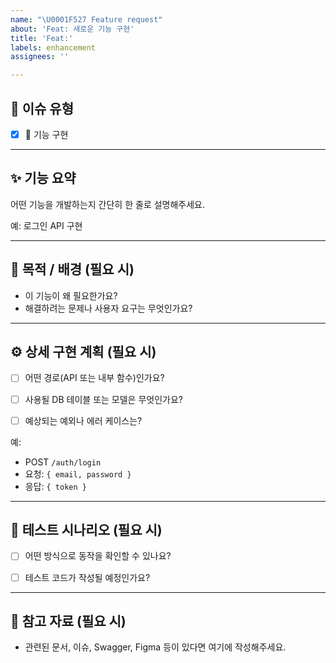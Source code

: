 ```yaml
---
name: "\U0001F527 Feature request"
about: 'Feat: 새로운 기능 구현'
title: 'Feat:'
labels: enhancement
assignees: ''

---
```


## 📌 이슈 유형

- [x] 🔧 기능 구현

---

## ✨ 기능 요약

어떤 기능을 개발하는지 간단히 한 줄로 설명해주세요.

예: 로그인 API 구현

---

## 🎯 목적 / 배경 (필요 시)

- 이 기능이 왜 필요한가요?
- 해결하려는 문제나 사용자 요구는 무엇인가요?

---

## ⚙️ 상세 구현 계획 (필요 시)

- [ ] 어떤 경로(API 또는 내부 함수)인가요?

- [ ] 사용될 DB 테이블 또는 모델은 무엇인가요?

- [ ] 예상되는 예외나 에러 케이스는?

예:
- POST `/auth/login`
- 요청: `{ email, password }`
- 응답: `{ token }`

---

## 🧪 테스트 시나리오 (필요 시)

- [ ] 어떤 방식으로 동작을 확인할 수 있나요?

- [ ] 테스트 코드가 작성될 예정인가요?

---

## 🔗 참고 자료 (필요 시)

- 관련된 문서, 이슈, Swagger, Figma 등이 있다면 여기에 작성해주세요.
